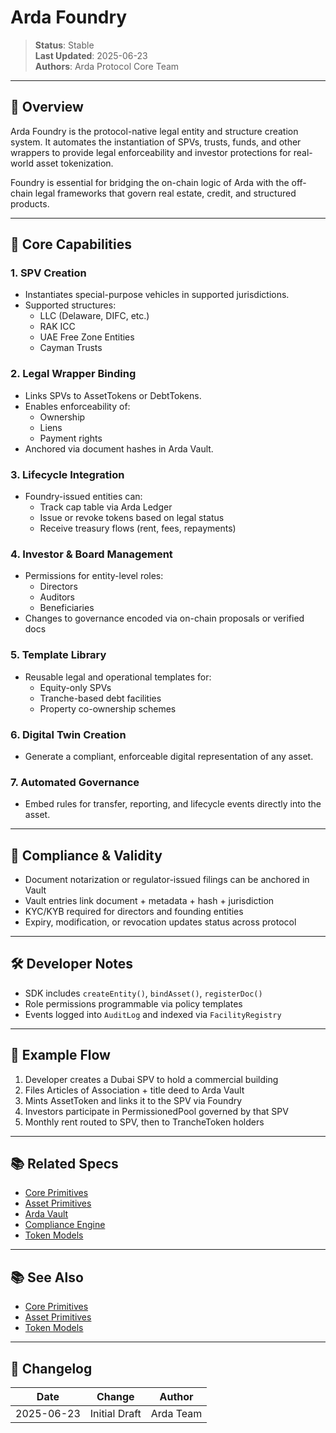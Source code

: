 # Arda Foundry

> **Status**: Stable  
> **Last Updated**: 2025-06-23  
> **Authors**: Arda Protocol Core Team

---

## 🧭 Overview

Arda Foundry is the protocol-native legal entity and structure creation system. It automates the instantiation of SPVs, trusts, funds, and other wrappers to provide legal enforceability and investor protections for real-world asset tokenization.

Foundry is essential for bridging the on-chain logic of Arda with the off-chain legal frameworks that govern real estate, credit, and structured products.

---

## 🧱 Core Capabilities

### 1. **SPV Creation**
- Instantiates special-purpose vehicles in supported jurisdictions.
- Supported structures:
  - LLC (Delaware, DIFC, etc.)
  - RAK ICC
  - UAE Free Zone Entities
  - Cayman Trusts

### 2. **Legal Wrapper Binding**
- Links SPVs to AssetTokens or DebtTokens.
- Enables enforceability of:
  - Ownership
  - Liens
  - Payment rights
- Anchored via document hashes in Arda Vault.

### 3. **Lifecycle Integration**
- Foundry-issued entities can:
  - Track cap table via Arda Ledger
  - Issue or revoke tokens based on legal status
  - Receive treasury flows (rent, fees, repayments)

### 4. **Investor & Board Management**
- Permissions for entity-level roles:
  - Directors
  - Auditors
  - Beneficiaries
- Changes to governance encoded via on-chain proposals or verified docs

### 5. **Template Library**
- Reusable legal and operational templates for:
  - Equity-only SPVs
  - Tranche-based debt facilities
  - Property co-ownership schemes

### 6. **Digital Twin Creation**
- Generate a compliant, enforceable digital representation of any asset.

### 7. **Automated Governance**
- Embed rules for transfer, reporting, and lifecycle events directly into the asset.

---

## 📜 Compliance & Validity

- Document notarization or regulator-issued filings can be anchored in Vault
- Vault entries link document + metadata + hash + jurisdiction
- KYC/KYB required for directors and founding entities
- Expiry, modification, or revocation updates status across protocol

---

## 🛠️ Developer Notes

- SDK includes `createEntity()`, `bindAsset()`, `registerDoc()`
- Role permissions programmable via policy templates
- Events logged into `AuditLog` and indexed via `FacilityRegistry`

---

## 🧪 Example Flow

1. Developer creates a Dubai SPV to hold a commercial building
2. Files Articles of Association + title deed to Arda Vault
3. Mints AssetToken and links it to the SPV via Foundry
4. Investors participate in PermissionedPool governed by that SPV
5. Monthly rent routed to SPV, then to TrancheToken holders

---

## 📚 Related Specs

- [Core Primitives](../primitives/core-primitives.md)
- [Asset Primitives](../primitives/asset-primitives.md)
- [Arda Vault](../middleware/arda-vault.md)
- [Compliance Engine](../protocol/compliance-engine.md)
- [Token Models](../protocol/token-models.md)

---

## 📚 See Also

- [Core Primitives](../primitives/core-primitives.md)
- [Asset Primitives](../primitives/asset-primitives.md)
- [Token Models](../protocol/token-models.md)

---

## 🧭 Changelog

| Date       | Change           | Author       |
|------------|------------------|--------------|
| 2025-06-23 | Initial Draft    | Arda Team    |
